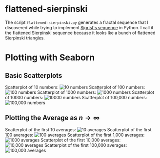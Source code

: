 # flattened-sierpinski
The script `flattened-sierpinski.py` generates a fractal sequence that I discovered while trying to implement [Sigrist's sequence](https://www.youtube.com/watch?v=j0o-pMIR8uk) in Python. I call it the flattened Sierpinski sequence because it looks lke a bunch of flattened Sierpinski triangles. 

# Plotting with Seaborn
## Basic Scatterplots
Scatterplot of 10 numbers:
![10 numbers](10.png)
Scatterplot of 100 numbers:
![100 numbers](100.png)
Scatterplot of 1000 numbers:
![1000 numbers](1000.png)
Scatterplot of 10000 numbers:
![10000 numbers](10000.png)
Scatterplot of 100,000 numbers:
![100,000 numbers](100000.png)

## Plotting the Average as $n \to \infty$
Scatterplot of the first 10 averages:
![10 averages](average_10.png)
Scatterplot of the first 100 averages:
![100 averages](average_100.png)
Scatterplot of the first 1,000 averages:
![1000 averages](average_1000.png)
Scatterplot of the first 10,000 averages:
![10,000 averages](average_10000.png)
Scatterplot of the first 100,000 averages:
![100,000 averages](average_100000.png)